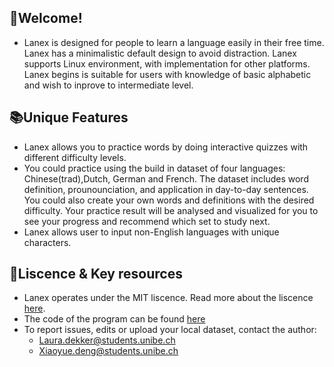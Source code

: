 ## 🌷Welcome!

- Lanex is designed for people to learn a language easily in their free time. Lanex has a minimalistic default design to avoid distraction. Lanex supports Linux environment, with implementation for other platforms. Lanex begins is suitable for users with knowledge of basic alphabetic and wish to inprove to intermediate level.


## 📚Unique Features
- Lanex allows you to practice words by doing interactive quizzes with different difficulty levels.
- You could practice using the build in dataset of four languages: Chinese(trad),Dutch, German and French. The dataset includes word definition, prounounciation, and application in day-to-day sentences. You could also create your own words and definitions with the desired difficulty. Your practice result will be analysed and visualized for you to see your progress and recommend which set to study next.
- Lanex allows user to input non-English languages with unique characters.

## 📜Liscence & Key resources
- Lanex operates under the MIT liscence. Read more about the liscence [here](https://choosealicense.com/licenses/mit/). 
- The code of the program can be found [here](reserved_link)
- To report issues, edits or upload your local dataset, contact the author:
  -   Laura.dekker@students.unibe.ch
  -   Xiaoyue.deng@students.unibe.ch
